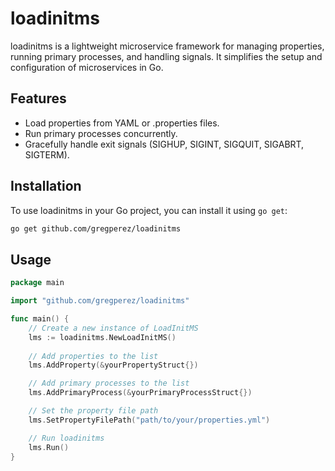 # loadinitms

loadinitms is a lightweight microservice framework for managing properties, running primary processes, and handling signals. It simplifies the setup and configuration of microservices in Go.

## Features

- Load properties from YAML or .properties files.
- Run primary processes concurrently.
- Gracefully handle exit signals (SIGHUP, SIGINT, SIGQUIT, SIGABRT, SIGTERM).

## Installation

To use loadinitms in your Go project, you can install it using `go get`:

```bash
go get github.com/gregperez/loadinitms
```

## Usage

```go
package main

import "github.com/gregperez/loadinitms"

func main() {
	// Create a new instance of LoadInitMS
	lms := loadinitms.NewLoadInitMS()
	
	// Add properties to the list
	lms.AddProperty(&yourPropertyStruct{})

	// Add primary processes to the list
	lms.AddPrimaryProcess(&yourPrimaryProcessStruct{})

	// Set the property file path
	lms.SetPropertyFilePath("path/to/your/properties.yml")

	// Run loadinitms
	lms.Run()
}
```